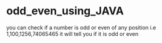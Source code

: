 # odd_even_using_JAVA
you can check if a number is odd or even of any position
i.e 1,100,1256,74065465
it will tell you if it is odd or even
